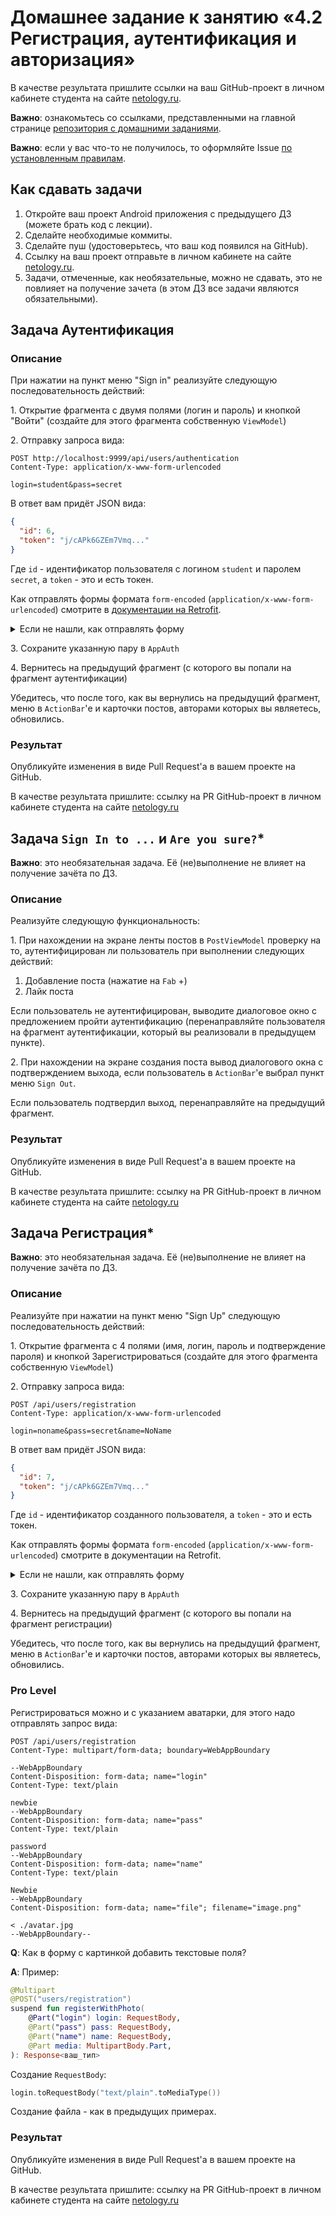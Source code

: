 # Домашнее задание к занятию «4.2 Регистрация, аутентификация и авторизация»

В качестве результата пришлите ссылки на ваш GitHub-проект в личном кабинете студента на сайте [netology.ru](https://netology.ru).

**Важно**: ознакомьтесь со ссылками, представленными на главной странице [репозитория с домашними заданиями](../README.md).

**Важно**: если у вас что-то не получилось, то оформляйте Issue [по установленным правилам](../report-requirements.md).

## Как сдавать задачи

1. Откройте ваш проект Android приложения с предыдущего ДЗ (можете брать код с лекции).
1. Сделайте необходимые коммиты.
1. Сделайте пуш (удостоверьтесь, что ваш код появился на GitHub).
1. Ссылку на ваш проект отправьте в личном кабинете на сайте [netology.ru](https://netology.ru).
1. Задачи, отмеченные, как необязательные, можно не сдавать, это не повлияет на получение зачета (в этом ДЗ все задачи являются обязательными).

## Задача Аутентификация

### Описание

При нажатии на пункт меню "Sign in" реализуйте следующую последовательность действий:

1\. Открытие фрагмента с двумя полями (логин и пароль) и кнопкой "Войти" (создайте для этого фрагмента собственную `ViewModel`)

2\. Отправку запроса вида:

```http request
POST http://localhost:9999/api/users/authentication
Content-Type: application/x-www-form-urlencoded

login=student&pass=secret
```

В ответ вам придёт JSON вида:
```json
{
  "id": 6,
  "token": "j/cAPk6GZEm7Vmq..."
}
```

Где `id` - идентификатор пользователя с логином `student` и паролем `secret`, а `token` - это и есть токен.

Как отправлять формы формата `form-encoded` (`application/x-www-form-urlencoded`) смотрите в [документации на Retrofit](https://square.github.io/retrofit/).

<details>
<summary>Если не нашли, как отправлять форму</summary>

```kotlin
@FormUrlEncoded
@POST("users/authentication")
suspend fun updateUser(@Field("login") login: String, @Field("pass") pass: String): Response<ваш_тип>
```

</details>

3\. Сохраните указанную пару в `AppAuth`

4\. Вернитесь на предыдущий фрагмент (с которого вы попали на фрагмент аутентификации)

Убедитесь, что после того, как вы вернулись на предыдущий фрагмент, меню в `ActionBar`'е и карточки постов, авторами которых вы являетесь, обновились.

### Результат

Опубликуйте изменения в виде Pull Request'а в вашем проекте на GitHub.

В качестве результата пришлите: ссылку на PR GitHub-проект в личном кабинете студента на сайте [netology.ru](https://netology.ru)

## Задача `Sign In to ...` и `Are you sure?`*

**Важно**: это необязательная задача. Её (не)выполнение не влияет на получение зачёта по ДЗ.

### Описание

Реализуйте следующую функциональность:

1\. При нахождении на экране ленты постов в `PostViewModel` проверку на то, аутентифицирован ли пользователь при выполнении следующих действий:
   1. Добавление поста (нажатие на `Fab` +)
   1. Лайк поста
      
Если пользователь не аутентифицирован, выводите диалоговое окно с предложением пройти аутентификацию (перенаправляйте пользователя на фрагмент аутентификации, который вы реализовали в предыдущем пункте).

2\. При нахождении на экране создания поста вывод диалогового окна с подтверждением выхода, если пользователь в `ActionBar`'е выбрал пункт меню `Sign Out`.

Если пользователь подтвердил выход, перенаправляйте на предыдущий фрагмент.

### Результат

Опубликуйте изменения в виде Pull Request'а в вашем проекте на GitHub.

В качестве результата пришлите: ссылку на PR GitHub-проект в личном кабинете студента на сайте [netology.ru](https://netology.ru)

## Задача Регистрация*

**Важно**: это необязательная задача. Её (не)выполнение не влияет на получение зачёта по ДЗ.

### Описание

Реализуйте при нажатии на пункт меню "Sign Up" следующую последовательность действий:

1\. Открытие фрагмента с 4 полями (имя, логин, пароль и подтверждение пароля) и кнопкой Зарегистрироваться (создайте для этого фрагмента собственную `ViewModel`)

2\. Отправку запроса вида:

```http request
POST /api/users/registration
Content-Type: application/x-www-form-urlencoded

login=noname&pass=secret&name=NoName
```

В ответ вам придёт JSON вида:
```json
{
  "id": 7,
  "token": "j/cAPk6GZEm7Vmq..."
}
```

Где `id` - идентификатор созданного пользователя, а `token` - это и есть токен.

Как отправлять формы формата `form-encoded` (`application/x-www-form-urlencoded`) смотрите в документации на Retrofit.

<details>
<summary>Если не нашли, как отправлять форму</summary>

```kotlin
@FormUrlEncoded
@POST("users/registration")
suspend fun registerUser(@Field("login") login: String, @Field("pass") pass: String, @Field("name") name: String): Response<ваш_тип>
```

</details>

3\. Сохраните указанную пару в `AppAuth`

4\. Вернитесь на предыдущий фрагмент (с которого вы попали на фрагмент регистрации)

Убедитесь, что после того, как вы вернулись на предыдущий фрагмент, меню в `ActionBar`'е и карточки постов, авторами которых вы являетесь, обновились.

### Pro Level

Регистрироваться можно и с указанием аватарки, для этого надо отправлять запрос вида:
```http request
POST /api/users/registration
Content-Type: multipart/form-data; boundary=WebAppBoundary

--WebAppBoundary
Content-Disposition: form-data; name="login"
Content-Type: text/plain

newbie
--WebAppBoundary
Content-Disposition: form-data; name="pass"
Content-Type: text/plain

password
--WebAppBoundary
Content-Disposition: form-data; name="name"
Content-Type: text/plain

Newbie
--WebAppBoundary
Content-Disposition: form-data; name="file"; filename="image.png"

< ./avatar.jpg
--WebAppBoundary--
```

**Q**: Как в форму с картинкой добавить текстовые поля?

**A**: Пример:

```kotlin
@Multipart
@POST("users/registration")
suspend fun registerWithPhoto(
    @Part("login") login: RequestBody,
    @Part("pass") pass: RequestBody,
    @Part("name") name: RequestBody,
    @Part media: MultipartBody.Part,
): Response<ваш_тип>
```

Создание `RequestBody`:
```kotlin
login.toRequestBody("text/plain".toMediaType())
```

Создание файла - как в предыдущих примерах.

### Результат

Опубликуйте изменения в виде Pull Request'а в вашем проекте на GitHub.

В качестве результата пришлите: ссылку на PR GitHub-проект в личном кабинете студента на сайте [netology.ru](https://netology.ru)
